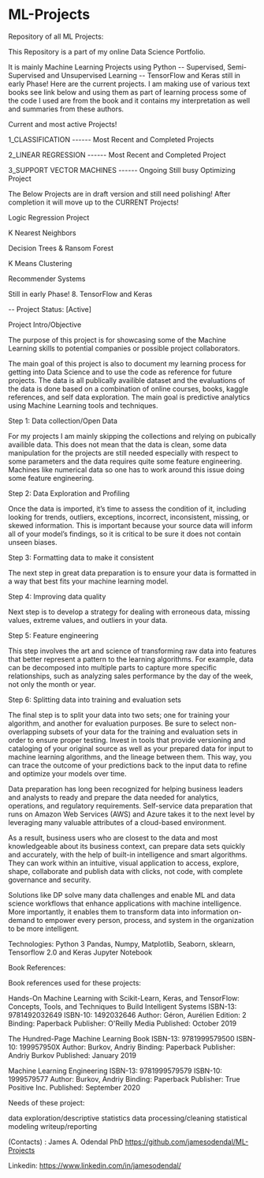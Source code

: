 # ML-Projects
Repository of all ML Projects:





This Repository is a part of my online Data Science Portfolio.

It is mainly Machine Learning Projects using Python -- Supervised, Semi-Supervised and Unsupervised Learning -- TensorFlow and Keras still in early Phase! Here are the current projects. I am making use of various text books see link below and using them as part of learning process some of the code I used are from the book  and it contains my interpretation as well and summaries from these authors. 

Current and most active Projects!

1_CLASSIFICATION ------ Most Recent and Completed Projects

2_LINEAR REGRESSION ------ Most Recent and Completed Project

3_SUPPORT VECTOR MACHINES ------ Ongoing Still busy Optimizing Project

The Below Projects are in draft version and still need polishing! After completion it will move up to the CURRENT Projects!

Logic Regression Project

K Nearest Neighbors

Decision Trees & Ransom Forest

K Means Clustering 

Recommender Systems 

Still in early Phase!
8. TensorFlow and Keras

-- Project Status: [Active]

Project Intro/Objective

The purpose of this project is for showcasing some of the Machine Learning skills to potential companies or possible project collaborators. 

The main goal of this project is also to document my learning process for getting into Data Science and to use the code as reference for future projects. 
The data is all publically availible dataset and the evaluations of the data is done based on a combination of online courses, books, kaggle references, and self data exploration. The main goal is predictive analytics using Machine Learning tools and techniques. 

Step 1: Data collection/Open Data

For my projects I am mainly skipping the collections and relying on pubically availible data. This does not mean that the data is clean, some data manipulation for the projects are still needed especially with respect to some parameters and the data requires quite some feature engineering. Machines like numerical data so one has to work around this issue doing some feature engineering. 


Step 2: Data Exploration and Profiling
 
Once the data is  imported, it’s time to assess the condition of it, including looking for trends, outliers, exceptions, incorrect, inconsistent, missing, or skewed information. This is important because your source data will inform all of your model’s findings, so it is critical to be sure it does not contain unseen biases. 

Step 3: Formatting data to make it consistent
 
The next step in great data preparation is to ensure your data is formatted in a way that best fits your machine learning model. 

Step 4: Improving data quality
 
Next step is to develop a strategy for dealing with erroneous data, missing values, extreme values, and outliers in your data. 

Step 5: Feature engineering
 
This step involves the art and science of transforming raw data into features that better represent a pattern to the learning algorithms. For example, data can be decomposed into multiple parts to capture more specific relationships, such as analyzing sales performance by the day of the week, not only the month or year. 

Step 6: Splitting data into training and evaluation sets
 
The final step is to split your data into two sets; one for training your algorithm, and another for evaluation purposes. Be sure to select non-overlapping subsets of your data for the training and evaluation sets in order to ensure proper testing. Invest in tools that provide versioning and cataloging of your original source as well as your prepared data for input to machine learning algorithms, and the lineage between them. This way, you can trace the outcome of your predictions back to the input data to refine and optimize your models over time.


 
Data preparation has long been recognized for helping business leaders and analysts to ready and prepare the data needed for analytics, operations, and regulatory requirements. Self-service data preparation that runs on Amazon Web Services (AWS) and Azure takes it to the next level by leveraging many valuable attributes of a cloud-based environment.

As a result, business users who are closest to the data and most knowledgeable about its business context, can prepare data sets quickly and accurately, with the help of built-in intelligence and smart algorithms. They can work within an intuitive, visual application to access, explore, shape, collaborate and publish data with clicks, not code, with complete governance and security. 

Solutions like DP solve many data challenges and enable ML and data science workflows that enhance applications with machine intelligence. More importantly, it enables them to transform data into information on-demand to empower every person, process, and system in the organization to be more intelligent.

Technologies:
Python 3
Pandas, Numpy, Matplotlib, Seaborn, sklearn, Tensorflow 2.0 and Keras
Jupyter Notebook

Book References:

Book references used for these projects:

Hands-On Machine Learning with Scikit-Learn, Keras, and TensorFlow: Concepts, Tools, and Techniques to Build Intelligent Systems
ISBN-13: 9781492032649
ISBN-10: 1492032646
Author: Géron, Aurélien
Edition: 2
Binding: Paperback
Publisher: O'Reilly Media
Published: October 2019


The Hundred-Page Machine Learning Book
ISBN-13: 9781999579500
ISBN-10: 199957950X
Author: Burkov, Andriy
Binding: Paperback
Publisher: Andriy Burkov
Published: January 2019


Machine Learning Engineering
ISBN-13: 9781999579579
ISBN-10: 1999579577
Author: Burkov, Andriy
Binding: Paperback
Publisher: True Positive Inc.
Published: September 2020

Needs of these project:

data exploration/descriptive statistics
data processing/cleaning
statistical modeling
writeup/reporting

(Contacts) : James A. Odendal PhD https://github.com/jamesodendal/ML-Projects

Linkedin:
https://www.linkedin.com/in/jamesodendal/

